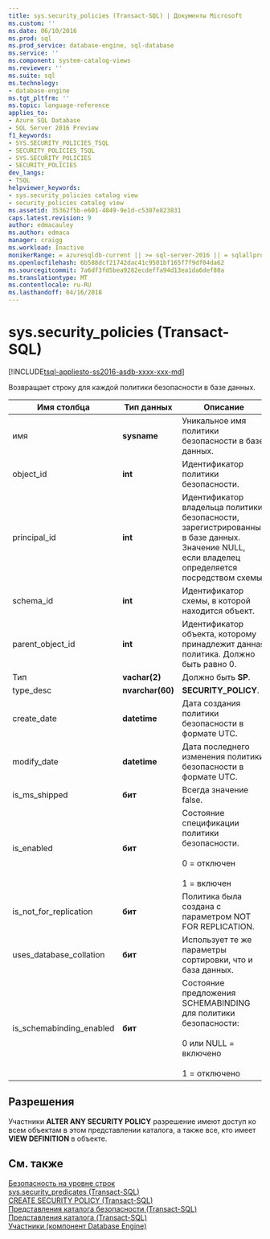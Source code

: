 ```yaml
---
title: sys.security_policies (Transact-SQL) | Документы Microsoft
ms.custom: ''
ms.date: 06/10/2016
ms.prod: sql
ms.prod_service: database-engine, sql-database
ms.service: ''
ms.component: system-catalog-views
ms.reviewer: ''
ms.suite: sql
ms.technology:
- database-engine
ms.tgt_pltfrm: ''
ms.topic: language-reference
applies_to:
- Azure SQL Database
- SQL Server 2016 Preview
f1_keywords:
- SYS.SECURITY_POLICIES_TSQL
- SECURITY_POLICIES_TSQL
- SYS.SECURITY_POLICIES
- SECURITY_POLICIES
dev_langs:
- TSQL
helpviewer_keywords:
- sys.security_policies catalog view
- security_policies catalog view
ms.assetid: 35362f5b-e601-4049-9e1d-c5307e823831
caps.latest.revision: 9
author: edmacauley
ms.author: edmaca
manager: craigg
ms.workload: Inactive
monikerRange: = azuresqldb-current || >= sql-server-2016 || = sqlallproducts-allversions
ms.openlocfilehash: 6b588dcf21742dac41c9501bf165f7f9df04da62
ms.sourcegitcommit: 7a6df3fd5bea9282ecdeffa94d13ea1da6def80a
ms.translationtype: MT
ms.contentlocale: ru-RU
ms.lasthandoff: 04/16/2018
---
```

# <a name="syssecuritypolicies-transact-sql"></a>sys.security_policies (Transact-SQL)
[!INCLUDE[tsql-appliesto-ss2016-asdb-xxxx-xxx-md](../../includes/tsql-appliesto-ss2016-asdb-xxxx-xxx-md.md)]

  Возвращает строку для каждой политики безопасности в базе данных.  
  
|Имя столбца|Тип данных|Описание|  
|-----------------|---------------|-----------------|  
|имя|**sysname**|Уникальное имя политики безопасности в базе данных.|  
|object_id|**int**|Идентификатор политики безопасности.|  
|principal_id|**int**|Идентификатор владельца политики безопасности, зарегистрированный в базе данных. Значение NULL, если владелец определяется посредством схемы.|  
|schema_id|**int**|Идентификатор схемы, в которой находится объект.|  
|parent_object_id|**int**|Идентификатор объекта, которому принадлежит данная политика. Должно быть равно 0.|  
|Тип|**vachar(2)**|Должно быть **SP**.|  
|type_desc|**nvarchar(60)**|**SECURITY_POLICY**.|  
|create_date|**datetime**|Дата создания политики безопасности в формате UTC.|  
|modify_date|**datetime**|Дата последнего изменения политики безопасности в формате UTC.|  
|is_ms_shipped|**бит**|Всегда значение false.|  
|is_enabled|**бит**|Состояние спецификации политики безопасности.<br /><br /> 0 = отключен<br /><br /> 1 = включен|  
|is_not_for_replication|**бит**|Политика была создана с параметром NOT FOR REPLICATION.|  
|uses_database_collation|**бит**|Использует те же параметры сортировки, что и база данных.|  
|is_schemabinding_enabled|**бит**|Состояние предложения SCHEMABINDING для политики безопасности:<br /><br /> 0 или NULL = включено<br /><br /> 1 = отключено|  
  
## <a name="permissions"></a>Разрешения  
 Участники **ALTER ANY SECURITY POLICY** разрешение имеют доступ ко всем объектам в этом представлении каталога, а также все, кто имеет **VIEW DEFINITION** в объекте.  
  
## <a name="see-also"></a>См. также  
 [Безопасность на уровне строк](../../relational-databases/security/row-level-security.md)   
 [sys.security_predicates (Transact-SQL)](../../relational-databases/system-catalog-views/sys-security-predicates-transact-sql.md)   
 [CREATE SECURITY POLICY (Transact-SQL)](../../t-sql/statements/create-security-policy-transact-sql.md)   
 [Представления каталога безопасности (Transact-SQL)](../../relational-databases/system-catalog-views/security-catalog-views-transact-sql.md)   
 [Представления каталога (Transact-SQL)](../../relational-databases/system-catalog-views/catalog-views-transact-sql.md)   
 [Участники (компонент Database Engine)](../../relational-databases/security/authentication-access/principals-database-engine.md)  
  
  
